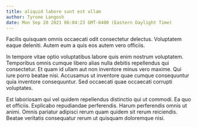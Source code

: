 ```yaml
---
title: aliquid labore sunt est ullam
author: Tyrone Langosh
date: Mon Sep 20 2021 06:04:23 GMT-0400 (Eastern Daylight Time)
---
```

Facilis quisquam omnis occaecati odit consectetur delectus. Voluptatem eaque deleniti. Autem eum a quis eos autem vero officiis.

 In tempore vitae optio voluptatibus labore quis enim nostrum voluptatem. Temporibus omnis cumque libero alias nulla debitis repellendus qui consectetur. Et quam id ullam aut non inventore minus vero maxime. Qui iure porro beatae nisi. Accusamus ut inventore quae cumque consequuntur quia inventore consequuntur. Sed occaecati quae occaecati corrupti voluptates.

 Est laboriosam qui vel quidem repellendus distinctio qui ut commodi. Ea quo et officiis. Explicabo repudiandae perferendis. Harum perferendis omnis ut animi. Omnis pariatur adipisci rerum quam quidem sit rerum reiciendis. Beatae veritatis consequatur rerum ut quisquam doloremque nisi.